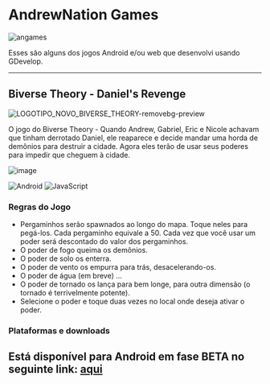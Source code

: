 # AndrewNation Games

![angames](https://andrewnationdev.vercel.app/img/angames.png)

Esses são alguns dos jogos Android e/ou web que desenvolvi usando GDevelop.

---
## Biverse Theory - Daniel's Revenge

![LOGOTIPO_NOVO_BIVERSE_THEORY-removebg-preview](https://github.com/Redwars22/biversetheory-game/assets/26885598/ec1fbdea-cf13-4077-bbce-a905cc3c03f9)

O jogo do Biverse Theory - Quando Andrew, Gabriel, Eric e Nicole achavam que tinham derrotado Daniel, ele reaparece e decide mandar uma horda de demônios para destruir a cidade. Agora eles terão de usar seus poderes para impedir que cheguem à cidade.

![image](https://github.com/Redwars22/biversetheory-game/assets/26885598/550e6837-6967-4295-ad27-1b58b2519d9f)

![Android](https://img.shields.io/badge/Android-3DDC84?style=for-the-badge&logo=android&logoColor=white)
![JavaScript](https://img.shields.io/badge/javascript-%23323330.svg?style=for-the-badge&logo=javascript&logoColor=%23F7DF1E)

### Regras do Jogo

- Pergaminhos serão spawnados ao longo do mapa. Toque neles para pegá-los. Cada pergaminho equivale a 50. Cada vez que você usar um poder será descontado do valor dos pergaminhos.
- O poder de fogo queima os demônios.
- O poder de solo os enterra.
- O poder de vento os empurra para trás, desacelerando-os.
- O poder de água (em breve) ...
- O poder de tornado os lança para bem longe, para outra dimensão (o tornado é terrivelmente potente).
- Selecione o poder e toque duas vezes no local onde deseja ativar o poder.

### Plataformas e downloads
Está disponível para Android em fase BETA no seguinte link: [aqui](https://github.com/Redwars22/biversetheory-game/releases)
---